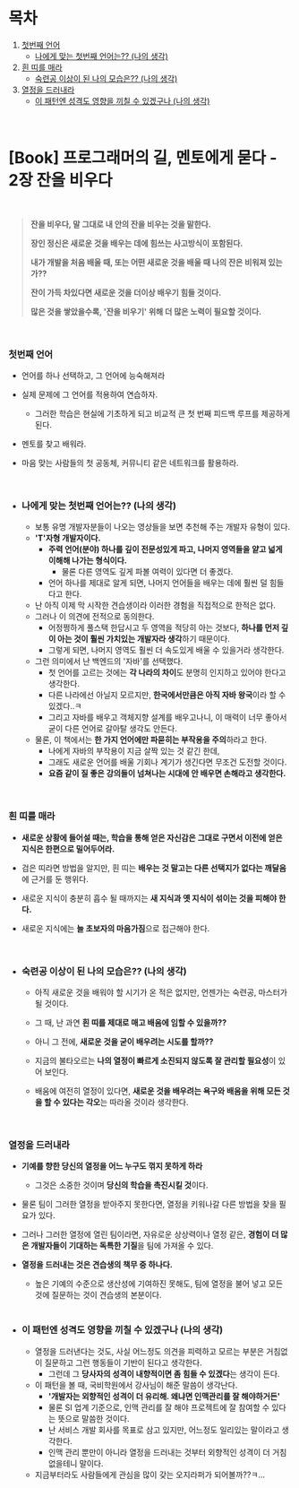 # 목차

1. [첫번째 언어](#첫번째-언어) <br/>
    - [나에게 맞는 첫번째 언어는?? (나의 생각)](#나에게-맞는-첫번째-언어는-나의-생각) <br/>
2. [흰 띠를 매라](#흰-띠를-매라) <br/>
    - [숙련공 이상이 된 나의 모습은?? (나의 생각)](#숙련공-이상이-된-나의-모습은-나의-생각) <br/>
3. [열정을 드러내라](#열정을-드러내라) <br/>
    - [이 패턴엔 성격도 영향을 끼칠 수 있겠구나 (나의 생각)](#이-패턴엔-성격도-영향을-끼칠-수-있겠구나-나의-생각) <br/>

<br/>

# [Book] 프로그래머의 길, 멘토에게 묻다 - 2장 잔을 비우다

<br/>

> **잔을 비우다, 말 그대로 내 안의 잔을 비우는 것을 말한다.**
>
> **장인 정신은 새로운 것을 배우는 데에 힘쓰는 사고방식이 포함된다.**
>
> **내가 개발을 처음 배울 때, 또는 어떤 새로운 것을 배울 때 나의 잔은 비워져 있는가??**
>
> **잔이 가득 차있다면 새로운 것을 더이상 배우기 힘들 것이다.**
>
> **많은 것을 쌓았을수록, '잔을 비우기' 위해 더 많은 노력이 필요할 것이다.**

<br/>

### 첫번째 언어

- 언어를 하나 선택하고, 그 언어에 능숙해져라

- 실제 문제에 그 언어를 적용하여 연습하자.

  - 그러한 학습은 현실에 기초하게 되고 비교적 큰 첫 번째 피드백 루프를 제공하게 된다.

- 멘토를 찾고 배워라.

- 마음 맞는 사람들의 첫 공동체, 커뮤니티 같은 네트워크를 활용하라.

  <br/>

- ### 나에게 맞는 첫번째 언어는?? (나의 생각)

  - 보통 유명 개발자분들이 나오는 영상들을 보면 추천해 주는 개발자 유형이 있다.
  - **'T'자형 개발자이다.**
    - **주력 언어(분야) 하나를 깊이 전문성있게 파고, 나머지 영역들을 얕고 넓게 이해해 나가는 형식이다.**
      - 물론 다른 영역도 깊게 파볼 여력이 있다면 더 좋겠다.
    - 언어 하나를 제대로 알게 되면, 나머지 언어들을 배우는 데에 훨씬 덜 힘들다고 한다.
  - 난 아직 이제 막 시작한 견습생이라 이러한 경험을 직접적으로 한적은 없다.
  - 그러나 이 의견에 전적으로 동의한다.
    - 어정쩡하게 풀스택 한답시고 두 영역을 적당히 아는 것보다, **하나를 먼저 깊이 아는 것이 훨씬 가치있는 개발자라 생각**하기 때문이다.
    - 그렇게 되면, 나머지 영역도 훨씬 더 속도있게 배울 수 있을거라 생각한다.
  - 그런 의미에서 난 백엔드의 '자바'를 선택했다.
    - 첫 언어를 고르는 것에는 **각 나라의 차이**도 분명히 인지하고 있어야 한다고 생각한다.
    - 다른 나라에선 아닐지 모르지만, **한국에서만큼은 아직 자바 왕국**이라 할 수 있겠다..ㅋ
    - 그리고 자바를 배우고 객체지향 설계를 배우고나니, 이 매력이 너무 좋아서 굳이 다른 언어로 갈아탈 생각도 안든다.
  - 물론, 이 책에서는 **한 가지 언어에만 파묻히는 부작용을 주의**하라고 한다.
    - 나에게 자바의 부작용이 지금 살짝 있는 것 같긴 한데, 
    - 그래도 새로운 언어를 배울 기회나 계기가 생긴다면 무조건 도전할 것이다.
    - **요즘 같이 질 좋은 강의들이 넘쳐나는 시대에 안 배우면 손해라고 생각한다.**

<br/>

### 흰 띠를 매라

- **새로운 상황에 들어설 때는, 학습을 통해 얻은 자신감은 그대로 구면서 이전에 얻은 지식은 한편으로 밀어두어라.**

- 검은 띠라면 방법을 알지만, 흰 띠는 **배우는 것 말고는 다른 선택지가 없다는 깨달음**에 근거를 둔 행위다.

- 새로운 지식이 충분히 흡수 될 때까지는 **새 지식과 옛 지식이 섞이는 것을 피해야 한다.**

- 새로운 지식에는 **늘 초보자의 마음가짐**으로 접근해야 한다.

  <br/>

- ### 숙련공 이상이 된 나의 모습은?? (나의 생각)

  - 아직 새로운 것을 배워야 할 시기가 온 적은 없지만, 언젠가는 숙련공, 마스터가 될 것이다.

  - 그 때, 난 과연 **흰 띠를 제대로 매고 배움에 임할 수 있을까??**

  - 아니 그 전에, **새로운 것을 굳이 배우려는 시도를 할까??**

  - 지금의 불타오르는 **나의 열정이 빠르게 소진되지 않도록 잘 관리할 필요성**이 있어 보인다.

  - 배움에 여전히 열정이 있다면, **새로운 것을 배우려는 욕구와 배움을 위해 모든 것을 할 수 있다는 각오**는 따라올 것이라 생각한다.

    <br/>

### 열정을 드러내라

- **기예를 향한 당신의 열정을 어느 누구도 꺾지 못하게 하라**

  - 그것은 소중한 것이며 **당신의 학습을 촉진시킬 것**이다.

- 물론 팀이 그러한 열정을 받아주지 못한다면, 열정을 키워나갈 다른 방법을 찾을 필요가 있다.

- 그러나 그러한 열정에 열린 팀이라면, 자유로운 상상력이나 열정 같은, **경험이 더 많은 개발자들이 기대하는 독특한 기질**을 팀에 가져올 수 있다.

- **열정을 드러내는 것은 견습생의 책무 중 하나다.**

  - 높은 기예의 수준으로 생산성에 기여하진 못해도, 팀에 열정을 불어 넣고 모든 것에 질문하는 것이 견습생의 본분이다.

  <br/>

- ### 이 패턴엔 성격도 영향을 끼칠 수 있겠구나 (나의 생각)

  - 열정을 드러낸다는 것도, 사실 어느정도 의견을 피력하고 모르는 부분은 거침없이 질문하고 그런 행동들이 기반이 된다고 생각한다.
    - 그런데 그 **당사자의 성격이 내향적이면 좀 힘들 수 있겠다**는 생각이 든다.
  - 이 패턴을 볼 때, 국비학원에서 강사님이 해준 말씀이 생각난다.
    - **'개발자는 외향적인 성격이 더 유리해. 왜냐면 인맥관리를 잘 해야하거든'**
    - 물론 SI 업계 기준으로, 인맥 관리를 잘 해야 프로젝트에 잘 참여할 수 있다는 뜻으로 말씀한 것이다.
    - 난 서비스 개발 회사를 목표로 삼고 있지만, 어느정도 일리있는 말이라고 생각한다.
    - 인맥 관리 뿐만이 아니라 열정을 드러내는 것부터 외향적인 성격이 더 거침 없을테니 말이다.
  - 지금부터라도 사람들에게 관심을 많이 갖는 오지라퍼가 되어볼까??ㅋ...